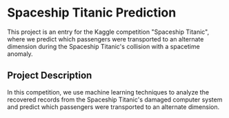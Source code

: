 
# Spaceship Titanic Prediction

This project is an entry for the Kaggle competition "Spaceship Titanic", where we predict which passengers were transported to an alternate dimension during the Spaceship Titanic's collision with a spacetime anomaly.

## Project Description

In this competition, we use machine learning techniques to analyze the recovered records from the Spaceship Titanic's damaged computer system and predict which passengers were transported to an alternate dimension.


